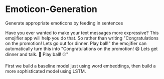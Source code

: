 # Emoticon-Generation
Generate appropriate emoticons by feeding in sentences

Have you ever wanted to make your text messages more expressive? This emojifier app will help you do that. So rather than writing "Congratulations on the promotion! Lets go out for dinner. Play ball!" the emojifier can automatically turn this into "Congratulations on the promotion! 😄 Lets get dinner and talk. 🍴 Play ball! ⚾"

First we build a baseline model just using word embeddings, then build a more sophisticated model using LSTM.
